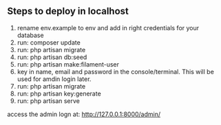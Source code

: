 ## Steps to deploy in localhost

1. rename env.example to env and add in right credentials for your database
2. run: composer update
3. run: php artisan migrate
4. run: php artisan db:seed
5. run: php artisan make:filament-user
6. key in name, email and password in the console/terminal. This will be used for amdin login later.
7. run: php artisan migrate
8. run: php artisan key:generate
9. run: php artisan serve

access the admin logn at: http://127.0.0.1:8000/admin/
